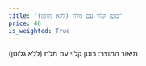 ```yaml
---
title: "בוטן קלוי עם מלח (ללא גלוטן)"
price: 48
is_weighted: True
---
```


תיאור המוצר: בוטן קלוי עם מלח (ללא גלוטן)
